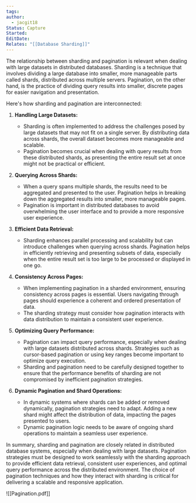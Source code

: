 ```yaml
---
tags: 
author:
  - jacgit18
Status: Capture
Started: 
EditDate: 
Relates: "[[Database Sharding]]"
---
```

The relationship between sharding and pagination is relevant when dealing with large datasets in distributed databases. Sharding is a technique that involves dividing a large database into smaller, more manageable parts called shards, distributed across multiple servers. Pagination, on the other hand, is the practice of dividing query results into smaller, discrete pages for easier navigation and presentation.

Here's how sharding and pagination are interconnected:

1. **Handling Large Datasets:**
   - Sharding is often implemented to address the challenges posed by large datasets that may not fit on a single server. By distributing data across shards, the overall dataset becomes more manageable and scalable.
   - Pagination becomes crucial when dealing with query results from these distributed shards, as presenting the entire result set at once might not be practical or efficient.

2. **Querying Across Shards:**
   - When a query spans multiple shards, the results need to be aggregated and presented to the user. Pagination helps in breaking down the aggregated results into smaller, more manageable pages.
   - Pagination is important in distributed databases to avoid overwhelming the user interface and to provide a more responsive user experience.

3. **Efficient Data Retrieval:**
   - Sharding enhances parallel processing and scalability but can introduce challenges when querying across shards. Pagination helps in efficiently retrieving and presenting subsets of data, especially when the entire result set is too large to be processed or displayed in one go.

4. **Consistency Across Pages:**
   - When implementing pagination in a sharded environment, ensuring consistency across pages is essential. Users navigating through pages should experience a coherent and ordered presentation of data.
   - The sharding strategy must consider how pagination interacts with data distribution to maintain a consistent user experience.

5. **Optimizing Query Performance:**
   - Pagination can impact query performance, especially when dealing with large datasets distributed across shards. Strategies such as cursor-based pagination or using key ranges become important to optimize query execution.
   - Sharding and pagination need to be carefully designed together to ensure that the performance benefits of sharding are not compromised by inefficient pagination strategies.

6. **Dynamic Pagination and Shard Operations:**
   - In dynamic systems where shards can be added or removed dynamically, pagination strategies need to adapt. Adding a new shard might affect the distribution of data, impacting the pages presented to users.
   - Dynamic pagination logic needs to be aware of ongoing shard operations to maintain a seamless user experience.

In summary, sharding and pagination are closely related in distributed database systems, especially when dealing with large datasets. Pagination strategies must be designed to work seamlessly with the sharding approach to provide efficient data retrieval, consistent user experiences, and optimal query performance across the distributed environment. The choice of pagination techniques and how they interact with sharding is critical for delivering a scalable and responsive application.

![[Pagination.pdf]]